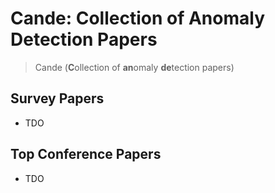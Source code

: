 # Cande: Collection of Anomaly Detection Papers
 > Cande (**C**ollection of **an**omaly **de**tection papers) 
 
## Survey Papers

* TDO

## Top Conference Papers

* TDO
